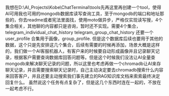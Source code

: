 我想在D:\AI_Projects\Kobe\ChatTerminal\tools先再这里再创建一个tool，使得AI可用我也可用的mongodb数据库读写查询工具，至于mongodb的端口和地址那些的，你去readme或者宪法里面找，使用moto做异步，严格仅实现读写搜，4个集合相关，其他聊的内容都只是咨询，暂时还不实现。需要4个集合，telegram_individual_chat_history telegram_group_chat_history 还要一个user_profile 合集用于画像，group_profile. 但是这个数据库后续也要用于其他的数据，这个只是先安排这几个集合，后续有需要的时候再添加，场景大概是这样的，我们做一个AI客服机器人，有客户来的时候要自动形成画像并且记录聊天记录，根据客户需要查询数据库回答问题等。但是这个时候我们没法让AI全量查mongodb来解决聊天记录的问题，所以这里也考虑再做一个chromadb让AI来存聊天记录，并且需要搜索聊天记录时，自己主动决定要去chromadb搜索什么内容来回答客户，并且还要主动搜索我们事先建立的RAG知识库文档来索索最终决定回复什么。 虽然说这个任务有点复杂了，但是这几个东西时连在一起的，不放在一起考虑不行。